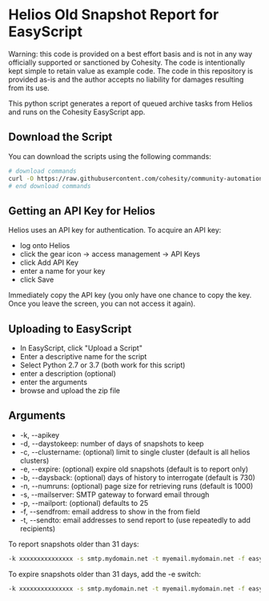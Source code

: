 # Helios Old Snapshot Report for EasyScript

Warning: this code is provided on a best effort basis and is not in any way officially supported or sanctioned by Cohesity. The code is intentionally kept simple to retain value as example code. The code in this repository is provided as-is and the author accepts no liability for damages resulting from its use.

This python script generates a report of queued archive tasks from Helios and runs on the Cohesity EasyScript app.

## Download the Script

You can download the scripts using the following commands:

```bash
# download commands
curl -O https://raw.githubusercontent.com/cohesity/community-automation-samples/main/easyScript/heliosOldSnapshotReport/heliosOldSnapshotReport.zip
# end download commands
```

## Getting an API Key for Helios

Helios uses an API key for authentication. To acquire an API key:

* log onto Helios
* click the gear icon -> access management -> API Keys
* click Add API Key
* enter a name for your key
* click Save

Immediately copy the API key (you only have one chance to copy the key. Once you leave the screen, you can not access it again).

## Uploading to EasyScript

* In EasyScript, click "Upload a Script"
* Enter a descriptive name for the script
* Select Python 2.7 or 3.7 (both work for this script)
* enter a description (optional)
* enter the arguments
* browse and upload the zip file

## Arguments

* -k, --apikey
* -d, --daystokeep: number of days of snapshots to keep
* -c, --clustername: (optional) limit to single cluster (default is all helios clusters)
* -e, --expire: (optional) expire old snapshots (default is to report only)
* -b, --daysback: (optional) days of history to interrogate (default is 730)
* -n, --numruns: (optional) page size for retrieving runs (default is 1000)
* -s, --mailserver: SMTP gateway to forward email through
* -p, --mailport: (optional) defaults to 25
* -f, --sendfrom: email address to show in the from field
* -t, --sendto: email addresses to send report to (use repeatedly to add recipients)

To report snapshots older than 31 days:

```bash
-k xxxxxxxxxxxxxxx -s smtp.mydomain.net -t myemail.mydomain.net -f easyscript.mydomain.net -d 31
```

To expire snapshots older than 31 days, add the -e switch:

```bash
-k xxxxxxxxxxxxxxx -s smtp.mydomain.net -t myemail.mydomain.net -f easyscript.mydomain.net -d 31 -e
```
